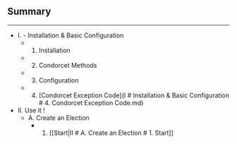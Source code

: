 ## Summary

***
* I. - Installation & Basic Configuration
  * 1. Installation
  * 2. Condorcet Methods
  * 3. Configuration
  * 4. [Condorcet Exception Code](I # Installation & Basic Configuration # 4. Condorcet Exception Code.md)
* II. Use it !
  * A. Create an Election
     * 1. [[Start|II # A. Create an Election # 1. Start]]
  